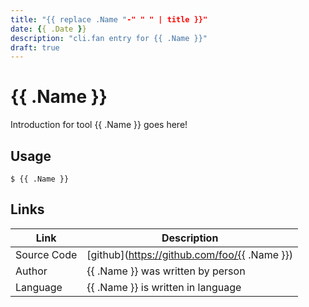```yaml
---
title: "{{ replace .Name "-" " " | title }}"
date: {{ .Date }}
description: "cli.fan entry for {{ .Name }}"
draft: true
---
```


# {{ .Name }}

Introduction for tool {{ .Name }} goes here!

## Usage

```text
$ {{ .Name }}
```

## Links

| Link | Description |
| ---- | ----------- |
| Source Code | [github](https://github.com/foo/{{ .Name }}) |
| Author | {{ .Name }} was written by person |
| Language | {{ .Name }} is written in language |
